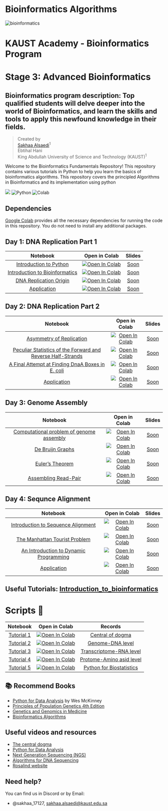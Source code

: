 # Bioinformatics Algorithms
![bioinformatics](https://github.com/dohlee/daily-rosalind/assets/42935314/ee5069a8-f86f-42e6-a24f-a50b14823c4f)

# KAUST Academy - Bioinformatics Program

# Stage 3: Advanced Bioinformatics
## Bioinformatics program description: Top qualified students will delve deeper into the world of Bioinformatics, and learn the skills and tools to apply this newfound knowledge in their fields. 

 > Created by <br>
> [Sakhaa Alsaedi](https://cemse.kaust.edu.sa/cbrc/people/person/sakhaa-alsaedi)<sup>1</sup> <br>
> Ebtihal Hani <br>
> King Abdullah University of Science and Technology (KAUST)<sup>1</sup>

Welcome to the Bioinformatics Fundamentals Repository! This repository contains various tutorials in Python to help you learn the basics of bioinformatics algorithms.
This repository covers the principled Algorithms in Bioinformatics and its implementation using python 

 <img src="https://img.shields.io/badge/License-MIT-yellow.svg" /></a>
![Python](https://img.shields.io/badge/Python-3776AB?style=for-the-badge&logo=python&logoColor=white)
![Colab](https://img.shields.io/badge/Colab-F9AB00?style=for-the-badge&logo=googlecolab&color=525252)

## Dependencies
[Google Colab](https://colab.research.google.com) provides all the necessary dependencies for running the code in this repository. You do not need to install any additional packages.


## Day 1: DNA Replication Part 1

| Notebook  | Open in Colab|  Slides 
| :---:         |     :---:      |  :---:
| [Introduction to Python]() | [![Open In Colab](https://colab.research.google.com/assets/colab-badge.svg)](https://colab.research.google.com/drive/1sMmrCa1F6rQKveBAY0Zd8QsNeT0KgAQP?usp=sharing)| [Soon]()
| [Introduction to Bioinformatics](https://colab.research.google.com/drive/1TqD6BdU6_RiXdcRSvzT3nu0abH98VLXI?usp=sharing) | [![Open In Colab](https://colab.research.google.com/assets/colab-badge.svg)](https://colab.research.google.com/drive/1TqD6BdU6_RiXdcRSvzT3nu0abH98VLXI?usp=sharing)| [Soon]()
| [DNA Replication Origin]() | [![Open In Colab](https://colab.research.google.com/assets/colab-badge.svg)](https://colab.research.google.com/drive/1ii1LUuQ2M-utm7oMGjC79QKhh2d7ummN?usp=sharing)|[Soon]()
|[Application]() | [![Open In Colab](https://colab.research.google.com/assets/colab-badge.svg)](https://colab.research.google.com/drive/1sMmrCa1F6rQKveBAY0Zd8QsNeT0KgAQP?usp=sharing)|[Soon]()


## Day 2: DNA Replication Part 2

| Notebook  | Open in Colab|  Slides 
| :---:         |     :---:      |  :---:
| [Asymmetry of Replication]() | [![Open In Colab](https://colab.research.google.com/assets/colab-badge.svg)](https://colab.research.google.com/drive/1sMmrCa1F6rQKveBAY0Zd8QsNeT0KgAQP?usp=sharing)| [Soon]()
| [Peculiar Statistics of the Forward and Reverse Half-Strands](https://colab.research.google.com/drive/1TqD6BdU6_RiXdcRSvzT3nu0abH98VLXI?usp=sharing) | [![Open In Colab](https://colab.research.google.com/assets/colab-badge.svg)](https://colab.research.google.com/drive/1TqD6BdU6_RiXdcRSvzT3nu0abH98VLXI?usp=sharing)| [Soon]()
| [A Final Attempt at Finding DnaA Boxes in E. coli]() | [![Open In Colab](https://colab.research.google.com/assets/colab-badge.svg)](https://colab.research.google.com/drive/1ii1LUuQ2M-utm7oMGjC79QKhh2d7ummN?usp=sharing)|[Soon]()
|[Application]() | [![Open In Colab](https://colab.research.google.com/assets/colab-badge.svg)](https://colab.research.google.com/drive/1sMmrCa1F6rQKveBAY0Zd8QsNeT0KgAQP?usp=sharing)|[Soon]()


## Day 3: Genome Assembly 
| Notebook  | Open in Colab|  Slides 
| :---:         |     :---:      |  :---:
| [Computational problem of genome assembly]() | [![Open In Colab](https://colab.research.google.com/assets/colab-badge.svg)](https://colab.research.google.com/drive/1sMmrCa1F6rQKveBAY0Zd8QsNeT0KgAQP?usp=sharing)| [Soon]()
| [De Bruijn Graphs](https://colab.research.google.com/drive/1TqD6BdU6_RiXdcRSvzT3nu0abH98VLXI?usp=sharing) | [![Open In Colab](https://colab.research.google.com/assets/colab-badge.svg)](https://colab.research.google.com/drive/1TqD6BdU6_RiXdcRSvzT3nu0abH98VLXI?usp=sharing)| [Soon]()
| [Euler’s Theorem]() | [![Open In Colab](https://colab.research.google.com/assets/colab-badge.svg)](https://colab.research.google.com/drive/1ii1LUuQ2M-utm7oMGjC79QKhh2d7ummN?usp=sharing)|[Soon]()
|[Assembling Read-Pair]() | [![Open In Colab](https://colab.research.google.com/assets/colab-badge.svg)](https://colab.research.google.com/drive/1XZ58scoQagn9pypxyasSZSdAUsa9wP8O?usp=sharing)|[Soon]()

## Day 4: Sequnce Alignment 

| Notebook  | Open in Colab|  Slides 
| :---:         |     :---:      |  :---:
| [Introduction to Sequence Alignment]() | [![Open In Colab](https://colab.research.google.com/assets/colab-badge.svg)](https://colab.research.google.com/drive/1sMmrCa1F6rQKveBAY0Zd8QsNeT0KgAQP?usp=sharing)| [Soon]()
| [The Manhattan Tourist Problem](https://colab.research.google.com/drive/1TqD6BdU6_RiXdcRSvzT3nu0abH98VLXI?usp=sharing) | [![Open In Colab](https://colab.research.google.com/assets/colab-badge.svg)](https://colab.research.google.com/drive/1TqD6BdU6_RiXdcRSvzT3nu0abH98VLXI?usp=sharing)| [Soon]()
| [An Introduction to Dynamic Programming]() | [![Open In Colab](https://colab.research.google.com/assets/colab-badge.svg)](https://colab.research.google.com/drive/1ii1LUuQ2M-utm7oMGjC79QKhh2d7ummN?usp=sharing)|[Soon]()
|[Application]() | [![Open In Colab](https://colab.research.google.com/assets/colab-badge.svg)](https://colab.research.google.com/drive/1TqD6BdU6_RiXdcRSvzT3nu0abH98VLXI?usp=sharing)|[Soon]()


## Useful Tutorials: [Introduction_to_bioinformatics](https://github.com/Sakhaa-Alsaedi/Introduction_to_bioinformatics)
# Scripts :space_invader:

| Notebook  | Open in Colab|  Records 
| :---:         |     :---:      |  :---:
| [Tutorial 1](https://colab.research.google.com/drive/1sMmrCa1F6rQKveBAY0Zd8QsNeT0KgAQP?usp=sharing) | [![Open In Colab](https://colab.research.google.com/assets/colab-badge.svg)](https://colab.research.google.com/drive/1sMmrCa1F6rQKveBAY0Zd8QsNeT0KgAQP?usp=sharing)| [Central of dogma](https://kaust.zoom.us/rec/play/ST4s4WqmKe1gC1X8V1Ot9-3gx3fXt7ob-7obaBi3e9P3uenOTBBqTfCvbgDR_O4mSZI49j0fV8wB8iwc.mTe9jxdDqmj1aGMD?canPlayFromShare=true&from=share_recording_detail&continueMode=true&componentName=rec-play&originRequestUrl=https%3A%2F%2Fkaust.zoom.us%2Frec%2Fshare%2F9IOIWWwDXB_qM17FXFr3Ki67KqyLw8qpkkaWa33CYmtPsV5bAiL4s7Up58-urPC7.Lh6LY-JwChtUJWem)
| [Tutorial 2](https://colab.research.google.com/drive/1TqD6BdU6_RiXdcRSvzT3nu0abH98VLXI?usp=sharing) | [![Open In Colab](https://colab.research.google.com/assets/colab-badge.svg)](https://colab.research.google.com/drive/1TqD6BdU6_RiXdcRSvzT3nu0abH98VLXI?usp=sharing)| [Genome-DNA level](https://kaust.zoom.us/rec/play/tygKzMqXWXOFFSSTBdm4YwjbETppU61WtbpY3nYZhXndEcwEq1hBnwnvkmsXf0Y8D_Y1ptbxI5rF8OXQ.hmZUOhMxF9Y0e9c-?canPlayFromShare=true&from=share_recording_detail&continueMode=true&componentName=rec-play&originRequestUrl=https%3A%2F%2Fkaust.zoom.us%2Frec%2Fshare%2FJWNcrdaPeuQ6YR-6chj5f3AWKOXlrPz1WbYvreeCTbLnNAQIC5plDpI6TDbLOgEj.oA22h9OE0S8AFzUf)
| [Tutorial 3](https://colab.research.google.com/drive/1LDlhbge4ulcQBUl837bbMMNPhKx2ZGZj?usp=sharing) | [![Open In Colab](https://colab.research.google.com/assets/colab-badge.svg)](https://colab.research.google.com/drive/1LDlhbge4ulcQBUl837bbMMNPhKx2ZGZj?usp=sharing)|[Transcriptome-RNA level](https://kaust.zoom.us/rec/play/3tC291G2sp1USspwzQbr6IjLHCP7jWCSo6e5YJF7Mww471ei5DVGEF79P_UmQuYjn7Ou7wz-TBgoia43.0KlZCPhWTNWtXzWy?canPlayFromShare=true&from=share_recording_detail&continueMode=true&componentName=rec-play&originRequestUrl=https%3A%2F%2Fkaust.zoom.us%2Frec%2Fshare%2F5hoQKeaQvUIancQKgfM91KrXBEQcBzIA0MrVyUlI8DJ7zcugarCXHCpCN6jrKadP.0RxFXWz_2-QUq5kh&autoplay=true&startTime=1697279431000)
| [Tutorial 4](https://colab.research.google.com/drive/1XZ58scoQagn9pypxyasSZSdAUsa9wP8O?usp=sharing) | [![Open In Colab](https://colab.research.google.com/assets/colab-badge.svg)](https://colab.research.google.com/drive/1XZ58scoQagn9pypxyasSZSdAUsa9wP8O?usp=sharing)|[Protome-Amino asid level](https://kaust.zoom.us/rec/play/7juurDBkD1Ao0Wm6UJ_N0U7c85jlqm6UH1-931AbtiIfBSLTmDRFxSbn0_ph4RJBypHHw0rTU6bms-RG.HMHweqXzeXItVb9P?canPlayFromShare=true&from=share_recording_detail&continueMode=true&componentName=rec-play&originRequestUrl=https%3A%2F%2Fkaust.zoom.us%2Frec%2Fshare%2FSpNX8c-wHaJekgwJCv6UtS87oKvVm8XOpTCo9385quOb3PZFM2bdShkTTY-C6OBw.qpXCHbCQsosytBH1)
| [Tutorial 5](https://colab.research.google.com/drive/1YYzZmlliCDgugzFW6_mJ8SMireIiT4Wm?usp=sharing) | [![Open In Colab](https://colab.research.google.com/assets/colab-badge.svg)](https://colab.research.google.com/drive/1YYzZmlliCDgugzFW6_mJ8SMireIiT4Wm?usp=sharing)|[Python for Biostatistics](https://kaust.zoom.us/rec/play/7juurDBkD1Ao0Wm6UJ_N0U7c85jlqm6UH1-931AbtiIfBSLTmDRFxSbn0_ph4RJBypHHw0rTU6bms-RG.HMHweqXzeXItVb9P?canPlayFromShare=true&from=share_recording_detail&continueMode=true&componentName=rec-play&originRequestUrl=https%3A%2F%2Fkaust.zoom.us%2Frec%2Fshare%2FSpNX8c-wHaJekgwJCv6UtS87oKvVm8XOpTCo9385quOb3PZFM2bdShkTTY-C6OBw.qpXCHbCQsosytBH1)


## :books: Recommend Books 
-  [Python for Data Analysis](https://wesmckinney.com/book/) by Wes McKinney
- [Principles of Population Genetics 4th Edition](https://www.scribd.com/document/327383907/Principles-Population-Genetics)
- [Genetics and Genomics in Medicine](https://moodle2.units.it/pluginfile.php/271710/mod_resource/content/1/Genetics-Genomics-Medicine.pdf)
- [Bioinformatics Algorithms](https://womengovtcollegevisakha.ac.in/departments/Bioinformatics%20Algo'ms-%20An%20active%20learning%20approach.pdf)

## Useful videos and resources 
- [The central dogma](https://www.youtube.com/watch?v=gG7uCskUOrA&t=1s)
- [Python for Data Analysis](https://github.com/davidrpugh/python-for-data-analysis)
- [Next Generation Sequencing (NGS)](https://www.youtube.com/watch?v=jFCD8Q6qSTM&list=PLTt9kKfqE_0Gem8hIcJEn7YcesuuKdt_n)
- [Algorithms for DNA Sequencing](https://www.youtube.com/watch?v=hpb-mH-yjLc&list=PL2mpR0RYFQsBiCWVJSvVAO3OJ2t7DzoHA)
- [Rosalind website](https://rosalind.info/problems/list-view/?location=bioinformatics-textbook-track)


## Need help?
You can find us in Discord or by Email:

- @sakhaa_17127, sakhaa.alsaedi@kaust.edu.sa

